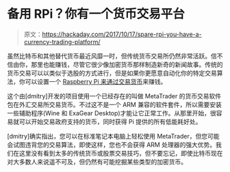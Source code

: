 # 备用 RPi？你有一个货币交易平台

> 原文：<https://hackaday.com/2017/10/17/spare-rpi-you-have-a-currency-trading-platform/>

虽然比特币和其他替代货币最近风靡一时，但传统货币交易所仍然非常活跃。信不信由你，那里也能赚钱，尽管它很少像加密货币那样制造新奇的新闻故事。传统的货币交易可以以类似于选股的方式进行，但是如果你更愿意自动化你的特定交易算法，你可以设置一个 [Raspberry Pi 来通过交易货币](https://hackaday.io/project/27634-metatrader-robot-for-automated-trading-on-forex)来赚钱。

这个由[dmitry]开发的项目使用一个已经存在的叫做 MetaTrader 的货币交易软件包在外汇交易所交易货币。不过这不是一个 ARM 兼容的软件套件，所以需要安装一些辅助程序(Wine 和 ExaGear Desktop)才能让它正常工作。从那里开始，很容易就可以开始交易政府支持的货币，同时获得 Pi 提供的所有低能耗好处。

[dmitry]确实指出，您可以在标准笔记本电脑上轻松使用 MetaTrader，但您可能会试图违背您的交易算法，即使这样，您也不会获得 ARM 处理器的强大优势。我们在这里没有看到太多的传统货币或股票交易技巧，但不要忘记，即使比特币现在对大多数人来说遥不可及，但仍然有可能挖掘某些类型的加密货币。